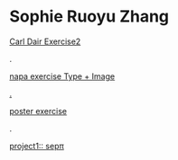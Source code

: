 <html>
<body>
<h1>Sophie Ruoyu Zhang</h1>
<p>
<a href="https://almightysophie.github.io/carl-dair/" >Carl Dair Exercise2</a>
</p>

<bk>.</bk>
<p> <a href=" https://almightysophie.github.io/stylepicty/" >napa exercise Type + Image</p> 
    
<bk>.</bk>

<p>
<a href="https://posterexe.glitch.me" >poster exercise</a> </p>

<bk>.</bk>

<p>
<a href="https://almightysophie.github.io/project1-/" >project1:: sepπ</a> </p>


</body>
</html>
